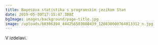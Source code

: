 ```yaml
---
title: Bayesova statistika s programskim jezikom Stan
date: 2019-05-30T17:15:47.300Z
bgImage: images/background/page-title.jpg
image: /uploads/60386394_444256583008439_128830000764813312_n.jpg
---
```

V izdelavi.
